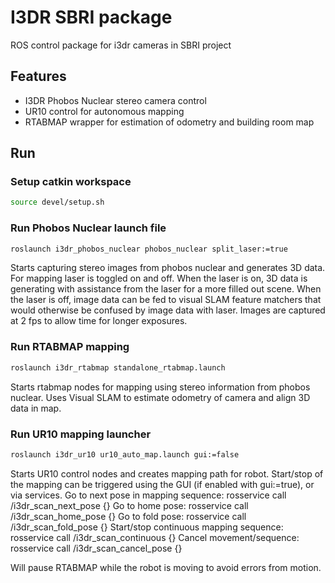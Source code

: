 # I3DR SBRI package

ROS control package for i3dr cameras in SBRI project

## Features

- I3DR Phobos Nuclear stereo camera control
- UR10 control for autonomous mapping
- RTABMAP wrapper for estimation of odometry and building room map

## Run

### Setup catkin workspace

```bash
source devel/setup.sh
```

### Run Phobos Nuclear launch file

```bash
roslaunch i3dr_phobos_nuclear phobos_nuclear split_laser:=true
```

Starts capturing stereo images from phobos nuclear and generates 3D data.
For mapping laser is toggled on and off.
When the laser is on, 3D data is generating with assistance from the laser for a more filled out scene.
When the laser is off, image data can be fed to visual SLAM feature matchers that would otherwise be confused by image data with laser.
Images are captured at 2 fps to allow time for longer exposures.

### Run RTABMAP mapping

```bash
roslaunch i3dr_rtabmap standalone_rtabmap.launch
```

Starts rtabmap nodes for mapping using stereo information from phobos nuclear.
Uses Visual SLAM to estimate odometry of camera and align 3D data in map.

### Run UR10 mapping launcher

```bash
roslaunch i3dr_ur10 ur10_auto_map.launch gui:=false
```

Starts UR10 control nodes and creates mapping path for robot.
Start/stop of the mapping can be triggered using the GUI (if enabled with gui:=true), or via services.
Go to next pose in mapping sequence: rosservice call /i3dr_scan_next_pose {}
Go to home pose: rosservice call /i3dr_scan_home_pose {}
Go to fold pose: rosservice call /i3dr_scan_fold_pose {}
Start/stop continuous mapping sequence: rosservice call /i3dr_scan_continuous {}
Cancel movement/sequence: rosservice call /i3dr_scan_cancel_pose {}

Will pause RTABMAP while the robot is moving to avoid errors from motion.

